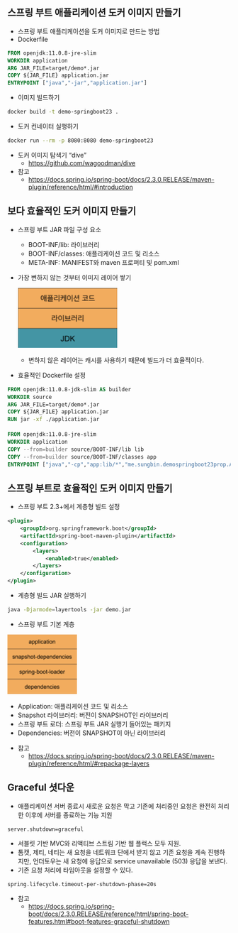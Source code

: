 ## 스프링 부트 애플리케이션 도커 이미지 만들기
- 스프링 부트 애플리케이션을 도커 이미지로 만드는 방법
- Dockerfile

```dockerfile
FROM openjdk:11.0.8-jre-slim
WORKDIR application
ARG JAR_FILE=target/demo*.jar
COPY ${JAR_FILE} application.jar
ENTRYPOINT ["java","-jar","application.jar"]
```

- 이미지 빌드하기

```bash
docker build -t demo-springboot23 .
```

- 도커 컨네이터 실행하기

```bash
docker run --rm -p 8080:8080 demo-springboot23 
```

- 도커 이미지 탐색기 “dive”
    * https://github.com/wagoodman/dive
- 참고
    * https://docs.spring.io/spring-boot/docs/2.3.0.RELEASE/maven-plugin/reference/html/#introduction

## 보다 효율적인 도커 이미지 만들기
- 스프링 부트 JAR 파일 구성 요소
  * BOOT-INF/lib: 라이브러리
  * BOOT-INF/classes: 애플리케이션 코드 및 리소스
  * META-INF: MANIFEST와 maven 프로퍼티 및 pom.xml
- 가장 변하지 않는 것부터 이미지 레이어 쌓기

  ![](./img01.png)

  * 변하지 않은 레이어는 캐시를 사용하기 때문에 빌드가 더 효율적이다.
- 효율적인 Dockerfile 설정

```dockerfile
FROM openjdk:11.0.8-jdk-slim AS builder
WORKDIR source
ARG JAR_FILE=target/demo*.jar
COPY ${JAR_FILE} application.jar
RUN jar -xf ./application.jar

FROM openjdk:11.0.8-jre-slim
WORKDIR application
COPY --from=builder source/BOOT-INF/lib lib
COPY --from=builder source/BOOT-INF/classes app
ENTRYPOINT ["java","-cp","app:lib/*","me.sungbin.demospringboot23prop.App"]
```

## 스프링 부트로 효율적인 도커 이미지 만들기
- 스프링 부트 2.3+에서 계층형 빌드 설정

```xml
<plugin>
    <groupId>org.springframework.boot</groupId>
    <artifactId>spring-boot-maven-plugin</artifactId>
    <configuration>
        <layers>
            <enabled>true</enabled>
        </layers>
    </configuration>
</plugin>
```

- 계층형 빌드 JAR 실행하기

```bash
java -Djarmode=layertools -jar demo.jar 
```

- 스프링 부트 기본 계층

![](./img02.png)
  
  * Application: 애플리케이션 코드 및 리소스
  * Snapshot 라이브러리: 버전이 SNAPSHOT인 라이브러리
  * 스프링 부트 로더: 스프링 부트 JAR 실행기 들어있는 패키지
  * Dependencies: 버전이 SNAPSHOT이 아닌 라이브러리
- 참고
  * https://docs.spring.io/spring-boot/docs/2.3.0.RELEASE/maven-plugin/reference/html/#repackage-layers

## Graceful 셧다운
- 애플리케이션 서버 종료시 새로운 요청은 막고 기존에 처리중인 요청은 완전히 처리한 이후에 서버를 종료하는 기능 지원

```properties
server.shutdown=graceful
```

  * 서블릿 기반 MVC와 리액티브 스트림 기반 웹 플럭스 모두 지원.
  * 톰캣, 제티, 네티는 새 요청을 네트워크 단에서 받지 않고 기존 요청을 계속 진행하지만, 언더토우는 새 요청에 응답으로  service unavailable (503) 응답을 보낸다.
  * 기존 요청 처리에 타임아웃을 설정할 수 있다.

```properties
spring.lifecycle.timeout-per-shutdown-phase=20s
```

- 참고
  * https://docs.spring.io/spring-boot/docs/2.3.0.RELEASE/reference/html/spring-boot-features.html#boot-features-graceful-shutdown